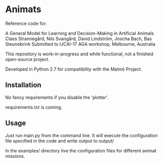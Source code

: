 # Animats

Reference code for:

A General Model for Learning and Decision-Making in Artificial Animals
Claes Strannegård, Nils Svangård, David Lindström, Joscha Bach, Bas Steunebrink
Submitted to IJCAI-17 AGA workshop, Melbourne, Australia

This repository is work-in-progress and while functional, not a finished open-source project.

Developed in Python 2.7 for compatibility with the Malmö Project.

## Installation

No fancy requirements if you disable the 'plotter'.

requirements.txt is coming.

## Usage

Just run main.py from the command line. It will execute the configuration file
specified in the code and write output to output/<iso-timestamp>

In the examples/ directory live the configuration files for different animat missions.
